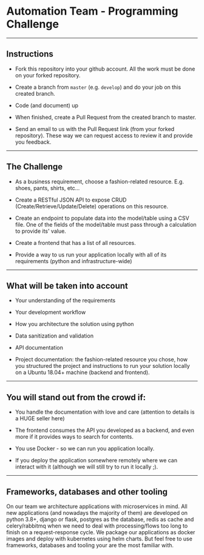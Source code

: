 # Automation Team - Programming Challenge

---

## Instructions

- Fork this repository into your github account. All the work must be done on your forked repository.

- Create a branch from `master` (e.g. `develop`) and do your job on this created branch.

- Code (and document) up

- When finished, create a Pull Request from the created branch to master.

- Send an email to us with the Pull Request link (from your forked repository). These way we can request access to review it and provide you feedback.

---

## The Challenge

- As a business requirement, choose a fashion-related resource. E.g. shoes, pants, shirts, etc...

- Create a RESTful JSON API to expose CRUD (Create/Retrieve/Update/Delete) operations on this resource.

- Create an endpoint to populate data into the model/table using a CSV file. One of the fields of the model/table must pass through a calculation to provide its' value.

- Create a frontend that has a list of all resources.

- Provide a way to us run your application locally with all of its requirements (python and infrastructure-wide)

---

## What will be taken into account

- Your understanding of the requirements

- Your development workflow

- How you architecture the solution using python

- Data sanitization and validation

- API documentation

- Project documentation: the fashion-related resource you chose, how you structured the project and instructions to run your solution locally on a Ubuntu 18.04+ machine (backend and frontend).

---

## **You will stand out from the crowd if**:

- You handle the documentation with love and care (attention to details is a HUGE seller here)

- The frontend consumes the API you developed as a backend, and even more if it provides ways to search for contents.

- You use Docker - so we can run you application locally.

- If you deploy the application somewhere remotely where we can interact with it (although we will still try to run it locally ;).

---

## Frameworks, databases and other tooling

On our team we architecture applications with microservices in mind. All new applications (and nowadays the majority of them) are developed on python 3.8+, django or flask, postgres as the database, redis as cache and celery/rabbitmq when we need to deal with processing/flows too long to finish on a request-response cycle. We package our applications as docker images and deploy with kubernetes using helm charts. But feel free to use frameworks, databases and tooling your are the most familiar with.


